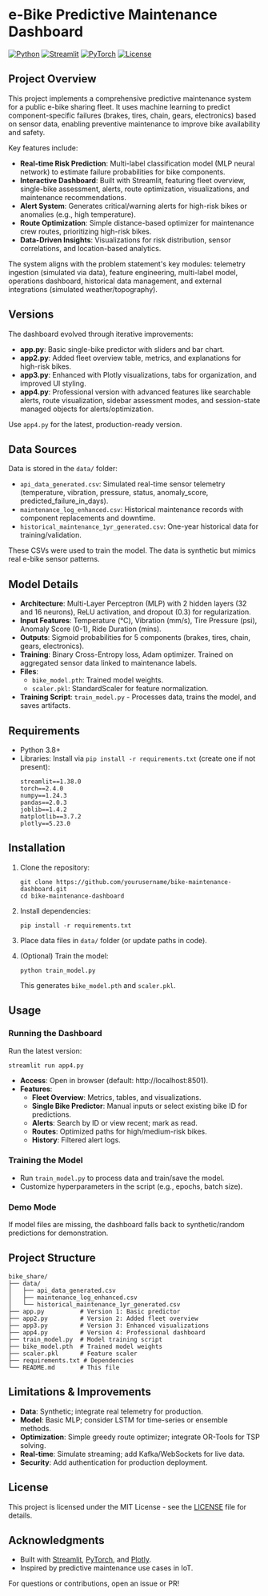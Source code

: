 # e-Bike Predictive Maintenance Dashboard

[![Python](https://img.shields.io/badge/Python-3.8%2B-blue.png)](https://www.python.org/)
[![Streamlit](https://img.shields.io/badge/Streamlit-1.0%2B-red.png)](https://streamlit.io/)
[![PyTorch](https://img.shields.io/badge/PyTorch-2.0%2B-orange.png)](https://pytorch.org/)
[![License](https://img.shields.io/badge/License-MIT-green.png)](LICENSE)

## Project Overview

This project implements a comprehensive predictive maintenance system for a public e-bike sharing fleet. It uses machine learning to predict component-specific failures (brakes, tires, chain, gears, electronics) based on sensor data, enabling preventive maintenance to improve bike availability and safety.

Key features include:
- **Real-time Risk Prediction**: Multi-label classification model (MLP neural network) to estimate failure probabilities for bike components.
- **Interactive Dashboard**: Built with Streamlit, featuring fleet overview, single-bike assessment, alerts, route optimization, visualizations, and maintenance recommendations.
- **Alert System**: Generates critical/warning alerts for high-risk bikes or anomalies (e.g., high temperature).
- **Route Optimization**: Simple distance-based optimizer for maintenance crew routes, prioritizing high-risk bikes.
- **Data-Driven Insights**: Visualizations for risk distribution, sensor correlations, and location-based analytics.

The system aligns with the problem statement's key modules: telemetry ingestion (simulated via data), feature engineering, multi-label model, operations dashboard, historical data management, and external integrations (simulated weather/topography).

## Versions

The dashboard evolved through iterative improvements:
- **app.py**: Basic single-bike predictor with sliders and bar chart.
- **app2.py**: Added fleet overview table, metrics, and explanations for high-risk bikes.
- **app3.py**: Enhanced with Plotly visualizations, tabs for organization, and improved UI styling.
- **app4.py**: Professional version with advanced features like searchable alerts, route visualization, sidebar assessment modes, and session-state managed objects for alerts/optimization.

Use `app4.py` for the latest, production-ready version.

## Data Sources

Data is stored in the `data/` folder:
- `api_data_generated.csv`: Simulated real-time sensor telemetry (temperature, vibration, pressure, status, anomaly_score, predicted_failure_in_days).
- `maintenance_log_enhanced.csv`: Historical maintenance records with component replacements and downtime.
- `historical_maintenance_1yr_generated.csv`: One-year historical data for training/validation.

These CSVs were used to train the model. The data is synthetic but mimics real e-bike sensor patterns.

## Model Details

- **Architecture**: Multi-Layer Perceptron (MLP) with 2 hidden layers (32 and 16 neurons), ReLU activation, and dropout (0.3) for regularization.
- **Input Features**: Temperature (°C), Vibration (mm/s), Tire Pressure (psi), Anomaly Score (0-1), Ride Duration (mins).
- **Outputs**: Sigmoid probabilities for 5 components (brakes, tires, chain, gears, electronics).
- **Training**: Binary Cross-Entropy loss, Adam optimizer. Trained on aggregated sensor data linked to maintenance labels.
- **Files**:
  - `bike_model.pth`: Trained model weights.
  - `scaler.pkl`: StandardScaler for feature normalization.
- **Training Script**: `train_model.py` - Processes data, trains the model, and saves artifacts.

## Requirements

- Python 3.8+
- Libraries: Install via `pip install -r requirements.txt` (create one if not present):
  ```
  streamlit==1.38.0
  torch==2.4.0
  numpy==1.24.3
  pandas==2.0.3
  joblib==1.4.2
  matplotlib==3.7.2
  plotly==5.23.0
  ```

## Installation

1. Clone the repository:
   ```
   git clone https://github.com/yourusername/bike-maintenance-dashboard.git
   cd bike-maintenance-dashboard
   ```

2. Install dependencies:
   ```
   pip install -r requirements.txt
   ```

3. Place data files in `data/` folder (or update paths in code).

4. (Optional) Train the model:
   ```
   python train_model.py
   ```
   This generates `bike_model.pth` and `scaler.pkl`.

## Usage

### Running the Dashboard
Run the latest version:
```
streamlit run app4.py
```

- **Access**: Open in browser (default: http://localhost:8501).
- **Features**:
  - **Fleet Overview**: Metrics, tables, and visualizations.
  - **Single Bike Predictor**: Manual inputs or select existing bike ID for predictions.
  - **Alerts**: Search by ID or view recent; mark as read.
  - **Routes**: Optimized paths for high/medium-risk bikes.
  - **History**: Filtered alert logs.

### Training the Model
- Run `train_model.py` to process data and train/save the model.
- Customize hyperparameters in the script (e.g., epochs, batch size).

### Demo Mode
If model files are missing, the dashboard falls back to synthetic/random predictions for demonstration.

## Project Structure

```
bike_share/
├── data/
│   ├── api_data_generated.csv
│   ├── maintenance_log_enhanced.csv
│   └── historical_maintenance_1yr_generated.csv
├── app.py          # Version 1: Basic predictor
├── app2.py         # Version 2: Added fleet overview
├── app3.py         # Version 3: Enhanced visualizations
├── app4.py         # Version 4: Professional dashboard
├── train_model.py  # Model training script
├── bike_model.pth  # Trained model weights
├── scaler.pkl      # Feature scaler
├── requirements.txt # Dependencies
└── README.md       # This file
```

## Limitations & Improvements
- **Data**: Synthetic; integrate real telemetry for production.
- **Model**: Basic MLP; consider LSTM for time-series or ensemble methods.
- **Optimization**: Simple greedy route optimizer; integrate OR-Tools for TSP solving.
- **Real-time**: Simulate streaming; add Kafka/WebSockets for live data.
- **Security**: Add authentication for production deployment.

## License

This project is licensed under the MIT License - see the [LICENSE](LICENSE) file for details.

## Acknowledgments

- Built with [Streamlit](https://streamlit.io/), [PyTorch](https://pytorch.org/), and [Plotly](https://plotly.com/).
- Inspired by predictive maintenance use cases in IoT.

For questions or contributions, open an issue or PR!

